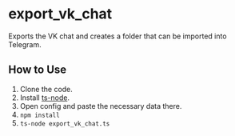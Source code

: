 # export_vk_chat

Exports the VK chat and creates a folder that can be imported into Telegram.

## How to Use

1. Clone the code.
2. Install [ts-node](https://www.npmjs.com/package/ts-node).
3. Open config and paste the necessary data there.
4. `npm install`
5. `ts-node export_vk_chat.ts`
